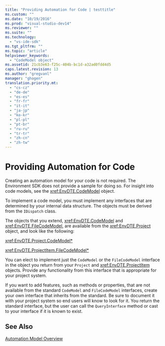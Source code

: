 ```yaml
---
title: "Providing Automation for Code | testtitle"
ms.custom: ""
ms.date: "10/19/2016"
ms.prod: "visual-studio-dev14"
ms.reviewer: ""
ms.suite: ""
ms.technology: 
  - "vs-ide-sdk"
ms.tgt_pltfrm: ""
ms.topic: "article"
helpviewer_keywords: 
  - "CodeModel object"
ms.assetid: 21cb3e63-f25c-404b-bc1d-a32ad0fdd4d5
caps.latest.revision: 13
ms.author: "gregvanl"
manager: "ghogen"
translation.priority.mt: 
  - "cs-cz"
  - "de-de"
  - "es-es"
  - "fr-fr"
  - "it-it"
  - "ja-jp"
  - "ko-kr"
  - "pl-pl"
  - "pt-br"
  - "ru-ru"
  - "tr-tr"
  - "zh-cn"
  - "zh-tw"
---
```

# Providing Automation for Code
Creating an automation model for your code is not required. The Environment SDK does not provide a sample for doing so. For insight into code models, see the <xref:EnvDTE.CodeModel> object.  
  
 To implement a code model, you must implement any interfaces that are determined by your internal data structure. The objects must be derived from the `IDispatch` class.  
  
 The objects that you extend, <xref:EnvDTE.CodeModel> and <xref:EnvDTE.FileCodeModel>, are available from the <xref:EnvDTE.Project> object, and look like the following:  
  
 <xref:EnvDTE.Project.CodeModel*>  
  
 <xref:EnvDTE.ProjectItem.FileCodeModel*>  
  
 You can elect to implement just the `CodeModel` or the `FileCodeModel` interface in the object you return from your `Project` and <xref:EnvDTE.ProjectItem> objects. Provide any functionality from this interface that is appropriate for your project system.  
  
 If you want to add features, such as methods or properties, that are not available from the standard `CodeModel` and `FileCodeModel` interfaces, create your own interface that inherits from the standard. Be sure to document it with your project system so end users will know to look for it. You return the standard interface, but the user can call the `QueryInterface` method or cast to your interface if it is known to exist.  
  
## See Also  
 [Automation Model Overview](../extensibility-internals/automation-model-overview.md)